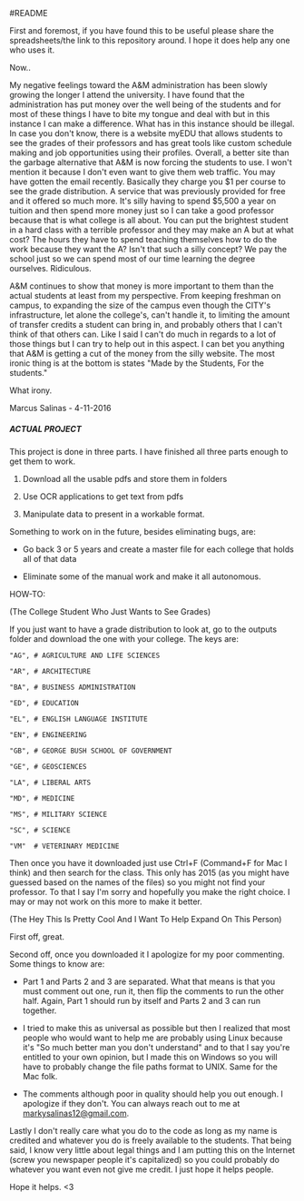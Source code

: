 #README

First and foremost, if you have found this to be useful please share the spreadsheets/the link to this repository around. I hope it does help any one who uses it. 

Now..

My negative feelings toward the A&M administration has been slowly growing the longer I attend the university. I have found that the administration has put money over the well being of the students and for most of these things I have to bite my tongue and deal with but in this instance I can make a difference. What has in this instance should be illegal. In case you don't know, there is a website myEDU that allows students to see the grades of their professors and has great tools like custom schedule making and job opportunities using their profiles. Overall, a better site than the garbage alternative that A&M is now forcing the students to use. I won't mention it because I don't even want to give them web traffic. You may have gotten the email recently. Basically they charge you $1 per course to see the grade distribution. A service that was previously provided for free and it offered so much more. It's silly having to spend $5,500 a year on tuition and then spend more money just so I can take a good professor because that is what college is all about. You can put the brightest student in a hard class with a terrible professor and they may make an A but at what cost? The hours they have to spend teaching themselves how to do the work because they want the A? Isn't that such a silly concept? We pay the school just so we can spend most of our time learning the degree ourselves. Ridiculous. 

A&M continues to show that money is more important to them than the actual students at least from my perspective. From keeping freshman on campus, to expanding the size of the campus even though the CITY's infrastructure, let alone the college's, can't handle it, to limiting the amount of transfer credits a student can bring in, and probably others that I can't think of that others can. Like I said I can't do much in regards to a lot of those things but I can try to help out in this aspect. I can bet you anything that A&M is getting a cut of the money from the silly website. The most ironic thing is at the bottom is states "Made by the Students, For the students."

What irony.

Marcus Salinas - 4-11-2016
##### ACTUAL PROJECT #############################

This project is done in three parts. I have finished all three parts enough to get them to work. 

1) Download all the usable pdfs and store them in folders

2) Use OCR applications to get text from pdfs

3) Manipulate data to present in a workable format.

Something to work on in the future, besides eliminating bugs, are:

* Go back 3 or 5 years and create a master file for each college that holds all of that data

* Eliminate some of the manual work and make it all autonomous. 


HOW-TO:

(The College Student Who Just Wants to See Grades)

If you just want to have a grade distribution to look at, go to the outputs folder and download the one with your college. The keys are: 

    "AG", # AGRICULTURE AND LIFE SCIENCES

    "AR", # ARCHITECTURE

    "BA", # BUSINESS ADMINISTRATION

    "ED", # EDUCATION

    "EL", # ENGLISH LANGUAGE INSTITUTE

    "EN", # ENGINEERING

    "GB", # GEORGE BUSH SCHOOL OF GOVERNMENT

    "GE", # GEOSCIENCES

    "LA", # LIBERAL ARTS

    "MD", # MEDICINE

    "MS", # MILITARY SCIENCE

    "SC", # SCIENCE

    "VM"  # VETERINARY MEDICINE

Then once you have it downloaded just use Ctrl+F (Command+F for Mac I think) and then search for the class. This only has 2015 (as you might have guessed based on the names of the files) so you might not find your professor. To that I say I'm sorry and hopefully you make the right choice. I may or may not work on this more to make it better. 

(The Hey This Is Pretty Cool And I Want To Help Expand On This Person)

First off, great. 

Second off, once you downloaded it I apologize for my poor commenting. Some things to know are:

* Part 1 and Parts 2 and 3 are separated. What that means is that you must comment out one, run it, then flip the comments to run the other half. Again, Part 1 should run by itself and Parts 2 and 3 can run together. 

* I tried to make this as universal as possible but then I realized that most people who would want to help me are probably using Linux because it's "So much better man you don't understand" and to that I say you're entitled to 
your own opinion, but I made this on Windows so you will have to probably change the file paths format to UNIX. Same for the Mac folk. 

* The comments although poor in quality should help you out enough. I apologize if they don't. You can always reach out to me at markysalinas12@gmail.com. 

Lastly I don't really care what you do to the code as long as my name is credited and whatever you do is freely available to the students. That being said, I know very little about legal things and I am putting this on the Internet (screw you newspaper people it's capitalized) so you could probably do whatever you want even not give me credit. I just hope it helps people. 

Hope it helps. <3
